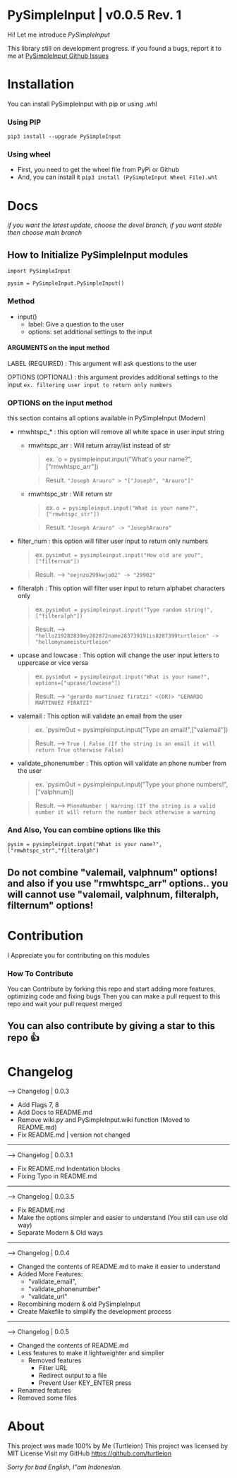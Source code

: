 # PySimpleInput | v0.0.5 Rev. 1

Hi! Let me introduce *PySimpleInput*

This library still on development progress.
    if you found a bugs, report it to me at [PySimpleInput Github Issues](https://github.com/turtleion/PySimpleInput/issues) 
    
# Installation
You can install PySimpleInput with pip or using .whl
### Using PIP
`pip3 install --upgrade PySimpleInput`
### Using wheel
- First, you need to get the wheel file from PyPi or Github
- And, you can install it
`pip3 install (PySimpleInput Wheel File).whl`

# Docs
*if you want the latest update, choose the devel branch, if you want stable then choose main branch*

## How to Initialize PySimpleInput modules
```
import PySimpleInput

pysim = PySimpleInput.PySimpleInput()
```


### Method 
- input()  
  - label: Give a question to the user
  - options: set additional settings to the input

#### ARGUMENTS on the input method
LABEL (REQUIRED) : This argument will ask questions to the user

OPTIONS (OPTIONAL) : this argument provides additional settings to the input 
                       `ex. filtering user input to return only numbers`


### OPTIONS on the input method

this section contains all options available in PySimpleInput (Modern)

- rmwhtspc_* : this option will remove all white space in user input string
    - rmwhtspc_arr : Will return array/list instead of str
        > ex. `o = pysimpleinput.input("What's your name?", ["rmwhtspc_arr"])

        > Result. `"Joseph Arauro" > "["Joseph", "Arauro"]"`

    - rmwhtspc_str : Will return str
        > ex. `o = pysimpleinput.input("What is your name?", ["rmwhtspc_str"])`

        > Result. `"Joseph Arauro" -> "JosephArauro"`


- filter_num : this option will filter user input to return only numbers

    > ex. `pysimOut = pysimpleinput.input("How old are you?", ["filternum"])`

    > Result. --> `"oejnzo299kwjo02" -> "29902"`

- filteralph : This option will filter user input to return alphabet characters only

    > ex. `pysimOut = pysimpleinput.input("Type random string!", ["filteralph"])`

    > Result. --> `"hello219282839my282872name283739191is8287399turtleion" -> "hellomynameisturtleion"`

- upcase and lowcase : This option will change the user input letters to uppercase or vice versa

    > ex. `pysimOut = pysimpleinput.input("What is your name?", options=["upcase/lowcase"])`

    > Result. --> `"gerardo martinuez firatzi" <(OR)> "GERARDO MARTINUEZ FIRATZI"`


- valemail : This option will validate an email from the user

    > ex. `pysimOut = pysimpleinput.input("Type an email!",["valemail"])

    > Result. --> `True | False (If the string is an email it will return True otherwise False)`

- validate_phonenumber : This option will validate an phone number from the user

    > ex. `pysimOut = pysimpleinput.input("Type your phone numbers!", ["valphnum])

    > Result. --> `PhoneNumber | Warning (If the string is a valid number it will return the number back otherwise a warning`


### And Also, You can combine options like this
`pysim = pysimpleinput.input("What is your name?", ["rmwhtspc_str","filteralph")`

Do not combine "valemail, valphnum" options!
and also if you use "rmwhtspc_arr" options.. you will cannot use "valemail, valphnum, filteralph, filternum" options!
--------------

# Contribution
I Appreciate you for contributing on this modules
### How To Contribute
You can Contribute by forking this repo and start adding more features, optimizing code and fixing bugs
Then you can make a pull request to this repo and wait your pull request merged

You can also contribute by giving a star to this repo 👍
-----------


# Changelog
--> Changelog | 0.0.3
- Add Flags 7, 8
- Add Docs to README.md
- Remove wiki.py and PySimpleInput.wiki function (Moved to README.md)
- Fix README.md | version not changed
--------

--> Changelog | 0.0.3.1
- Fix README.md Indentation blocks
- Fixing Typo in README.md
--------

--> Changelog | 0.0.3.5
- Fix README.md
- Make the options simpler and easier to understand (You still can use old way)
- Separate Modern & Old ways
--------

--> Changelog | 0.0.4
- Changed the contents of README.md to make it easier to understand
- Added More Features:
    - "validate_email",
    - "validate_phonenumber"
    - "validate_url"
- Recombining modern & old PySimpleInput
- Create Makefile to simplify the development process
--------

--> Changelog | 0.0.5
- Changed the contents of README.md
- Less features to make it lightweighter and simplier
  - Removed features
    - Filter URL
    - Redirect output to a file
    - Prevent User KEY_ENTER press
- Renamed features
- Removed some files

# About
This project was made 100% by Me (Turtleion) 
This project was licensed by MIT License
Visit my GitHub
https://github.com/turtleion


*Sorry for bad English, I"am Indonesian.*
